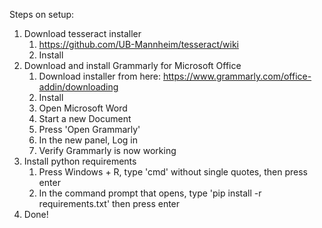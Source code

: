 Steps on setup:

1. Download tesseract installer
   1. https://github.com/UB-Mannheim/tesseract/wiki
   2. Install
2. Download and install Grammarly for Microsoft Office 
   1. Download installer from here: https://www.grammarly.com/office-addin/downloading
   2. Install
   3. Open Microsoft Word
   4. Start a new Document
   5. Press 'Open Grammarly'
   6. In the new panel, Log in
   7. Verify Grammarly is now working
3. Install python requirements
   1. Press Windows + R, type 'cmd' without single quotes, then press enter
   2. In the command prompt that opens, type 'pip install -r requirements.txt' then press enter
4. Done!